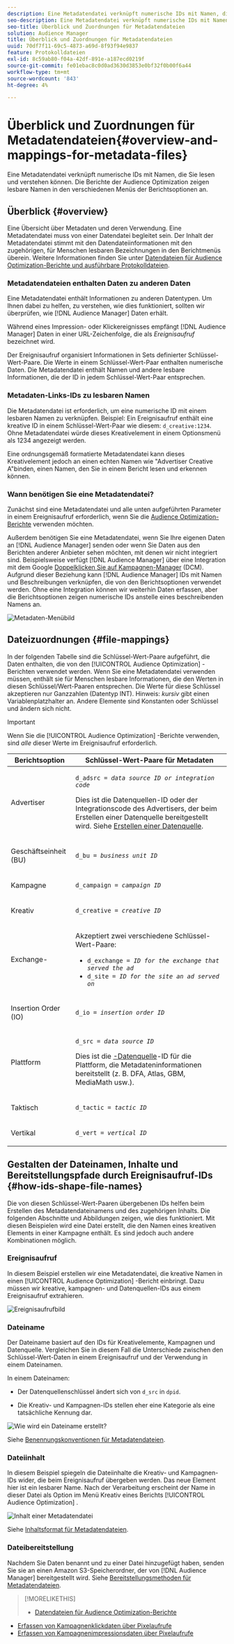 ```yaml
---
description: Eine Metadatendatei verknüpft numerische IDs mit Namen, die Sie lesen und verstehen können. Die Berichte der Audience Optimization zeigen lesbare Namen in den verschiedenen Menüs der Berichtsoptionen an.
seo-description: Eine Metadatendatei verknüpft numerische IDs mit Namen, die Sie lesen und verstehen können. Die Berichte der Audience Optimization zeigen lesbare Namen in den verschiedenen Menüs der Berichtsoptionen an.
seo-title: Überblick und Zuordnungen für Metadatendateien
solution: Audience Manager
title: Überblick und Zuordnungen für Metadatendateien
uuid: 70df7f11-69c5-4873-a69d-8f93f94e9837
feature: Protokolldateien
exl-id: 8c59ab80-f04a-42df-891e-a187ecd0219f
source-git-commit: fe01ebac8c0d0ad3630d3853e0bf32f0b00f6a44
workflow-type: tm+mt
source-wordcount: '843'
ht-degree: 4%

---
```


# Überblick und Zuordnungen für Metadatendateien{#overview-and-mappings-for-metadata-files}

Eine Metadatendatei verknüpft numerische IDs mit Namen, die Sie lesen und verstehen können. Die Berichte der Audience Optimization zeigen lesbare Namen in den verschiedenen Menüs der Berichtsoptionen an.

## Überblick {#overview}

Eine Übersicht über Metadaten und deren Verwendung. Eine Metadatendatei muss von einer Datendatei begleitet sein. Der Inhalt der Metadatendatei stimmt mit den Datendateiinformationen mit den zugehörigen, für Menschen lesbaren Bezeichnungen in den Berichtmenüs überein. Weitere Informationen finden Sie unter [Datendateien für Audience Optimization-Berichte und ausführbare Protokolldateien](../../../reporting/audience-optimization-reports/metadata-files-intro/datafiles-intro.md).

### Metadatendateien enthalten Daten zu anderen Daten

Eine Metadatendatei enthält Informationen zu anderen Datentypen. Um Ihnen dabei zu helfen, zu verstehen, wie dies funktioniert, sollten wir überprüfen, wie [!DNL Audience Manager] Daten erhält.

Während eines Impression- oder Klickereignisses empfängt [!DNL Audience Manager] Daten in einer URL-Zeichenfolge, die als *Ereignisaufruf* bezeichnet wird.

Der Ereignisaufruf organisiert Informationen in Sets definierter Schlüssel-Wert-Paare. Die Werte in einem Schlüssel-Wert-Paar enthalten numerische Daten. Die Metadatendatei enthält Namen und andere lesbare Informationen, die der ID in jedem Schlüssel-Wert-Paar entsprechen.

### Metadaten-Links-IDs zu lesbaren Namen

Die Metadatendatei ist erforderlich, um eine numerische ID mit einem lesbaren Namen zu verknüpfen. Beispiel: Ein Ereignisaufruf enthält eine kreative ID in einem Schlüssel-Wert-Paar wie diesem: `d_creative:1234`. Ohne Metadatendatei würde dieses Kreativelement in einem Optionsmenü als 1234 angezeigt werden.

Eine ordnungsgemäß formatierte Metadatendatei kann dieses Kreativelement jedoch an einen echten Namen wie &quot;Advertiser Creative A&quot;binden, einen Namen, den Sie in einem Bericht lesen und erkennen können.

### Wann benötigen Sie eine Metadatendatei?

Zunächst sind eine Metadatendatei und alle unten aufgeführten Parameter in einem Ereignisaufruf erforderlich, wenn Sie die [Audience Optimization-Berichte](../../../reporting/audience-optimization-reports/audience-optimization-reports.md) verwenden möchten.

Außerdem benötigen Sie eine Metadatendatei, wenn Sie Ihre eigenen Daten an [!DNL Audience Manager] senden oder wenn Sie Daten aus den Berichten anderer Anbieter sehen möchten, mit denen wir nicht integriert sind. Beispielsweise verfügt [!DNL Audience Manager] über eine Integration mit dem Google [Doppelklicken Sie auf Kampagnen-Manager](../../../reporting/audience-optimization-reports/aor-advertisers/import-dcm.md) (DCM). Aufgrund dieser Beziehung kann [!DNL Audience Manager] IDs mit Namen und Beschreibungen verknüpfen, die von den Berichtsoptionen verwendet werden. Ohne eine Integration können wir weiterhin Daten erfassen, aber die Berichtsoptionen zeigen numerische IDs anstelle eines beschreibenden Namens an.

![Metadaten-Menübild](/help/using/reporting/audience-optimization-reports/metadata-files-intro/assets/metadata_menu.png)

## Dateizuordnungen {#file-mappings}

In der folgenden Tabelle sind die Schlüssel-Wert-Paare aufgeführt, die Daten enthalten, die von den [!UICONTROL Audience Optimization] -Berichten verwendet werden. Wenn Sie eine Metadatendatei verwenden müssen, enthält sie für Menschen lesbare Informationen, die den Werten in diesen Schlüssel/Wert-Paaren entsprechen. Die Werte für diese Schlüssel akzeptieren nur Ganzzahlen (Datentyp INT). Hinweis: *kursiv* gibt einen Variablenplatzhalter an. Andere Elemente sind Konstanten oder Schlüssel und ändern sich nicht.

>[!IMPORTANT]
>
>Wenn Sie die [!UICONTROL Audience Optimization] -Berichte verwenden, sind *alle* dieser Werte im Ereignisaufruf erforderlich.

<table id="table_B2C8C493080E449CA71C4EF07D9476BD"> 
 <thead> 
  <tr> 
   <th colname="col1" class="entry"> Berichtsoption </th> 
   <th colname="col2" class="entry"> Schlüssel-Wert-Paare für Metadaten </th> 
  </tr> 
 </thead>
 <tbody> 
  <tr> 
   <td colname="col1"> <p>Advertiser </p> </td> 
   <td colname="col2"> <p> <code>d_adsrc = <i>data source ID or integration code</i></code> </p> <p>Dies ist die Datenquellen-ID oder der Integrationscode des Advertisers, der beim Erstellen einer Datenquelle bereitgestellt wird. Siehe <a href="../../../features/manage-datasources.md#create-data-source"> Erstellen einer Datenquelle</a>. </p> </td> 
  </tr> 
  <tr> 
   <td colname="col1"> <p>Geschäftseinheit (BU) </p> </td> 
   <td colname="col2"> <p> <code>d_bu = <i>business unit ID</i></code> </p> </td> 
  </tr> 
  <tr> 
   <td colname="col1"> <p>Kampagne </p> </td> 
   <td colname="col2"> <p> <code>d_campaign = <i>campaign ID</i></code> </p> </td> 
  </tr> 
  <tr> 
   <td colname="col1"> <p>Kreativ </p> </td> 
   <td colname="col2"> <p> <code>d_creative = <i>creative ID</i></code> </p> </td> 
  </tr> 
  <tr> 
   <td colname="col1"> <p>Exchange- </p> </td> 
   <td colname="col2"> <p>Akzeptiert zwei verschiedene Schlüssel-Wert-Paare: </p> 
    <ul id="ul_3B3B751A8A134096B0912E81A0983B9D"> 
     <li id="li_57BAC45A7B274AB695945E174A4D8A35"> <code>d_exchange = <i>ID for the exchange that served the ad</i></code> </li> 
     <li id="li_CCDF00DE59D3451C8EF590DD3E1A806D"> <code>d_site = <i>ID for the site an ad served on</i></code> </li> 
    </ul> </td> 
  </tr> 
  <tr> 
   <td colname="col1"> <p>Insertion Order (IO) </p> </td> 
   <td colname="col2"> <p> <code>d_io = <i>insertion order ID</i></code> </p> </td> 
  </tr> 
  <tr> 
   <td colname="col1"> <p>Plattform </p> </td> 
   <td colname="col2"> <p> <code>d_src = <i>data source ID</i></code> </p> <p>Dies ist die <a href="../../../features/datasources-list-and-settings.md#data-sources-list-and-settings">-Datenquelle</a>-ID für die Plattform, die Metadateninformationen bereitstellt (z. B. DFA, Atlas, GBM, MediaMath usw.). </p> </td> 
  </tr> 
  <tr> 
   <td colname="col1"> <p>Taktisch </p> </td> 
   <td colname="col2"> <p> <code>d_tactic = <i>tactic ID</i></code> </p> </td> 
  </tr> 
  <tr> 
   <td colname="col1"> <p>Vertikal </p> </td> 
   <td colname="col2"> <p> <code>d_vert = <i>vertical ID</i></code> </p> </td> 
  </tr> 
 </tbody> 
</table>

## Gestalten der Dateinamen, Inhalte und Bereitstellungspfade durch Ereignisaufruf-IDs {#how-ids-shape-file-names}

Die von diesen Schlüssel-Wert-Paaren übergebenen IDs helfen beim Erstellen des Metadatendateinamens und des zugehörigen Inhalts. Die folgenden Abschnitte und Abbildungen zeigen, wie dies funktioniert. Mit diesen Beispielen wird eine Datei erstellt, die den Namen eines kreativen Elements in einer Kampagne enthält. Es sind jedoch auch andere Kombinationen möglich.

### Ereignisaufruf

In diesem Beispiel erstellen wir eine Metadatendatei, die kreative Namen in einen [!UICONTROL Audience Optimization] -Bericht einbringt. Dazu müssen wir kreative, kampagnen- und Datenquellen-IDs aus einem Ereignisaufruf extrahieren.

![Ereignisaufrufbild](/help/using/reporting/audience-optimization-reports/metadata-files-intro/assets/metadata_file_event.png)

### Dateiname

Der Dateiname basiert auf den IDs für Kreativelemente, Kampagnen und Datenquelle. Vergleichen Sie in diesem Fall die Unterschiede zwischen den Schlüssel-Wert-Daten in einem Ereignisaufruf und der Verwendung in einem Dateinamen.

In einem Dateinamen:

* Der Datenquellenschlüssel ändert sich von `d_src` in `dpid`.

* Die Kreativ- und Kampagnen-IDs stellen eher eine Kategorie als eine tatsächliche Kennung dar.

![Wie wird ein Dateiname erstellt?](/help/using/reporting/audience-optimization-reports/metadata-files-intro/assets/metadata_file_name.png)

Siehe [Benennungskonventionen für Metadatendateien](../../../reporting/audience-optimization-reports/metadata-files-intro/metadata-file-names.md).

### Dateiinhalt

In diesem Beispiel spiegeln die Dateiinhalte die Kreativ- und Kampagnen-IDs wider, die beim Ereignisaufruf übergeben werden. Das neue Element hier ist ein lesbarer Name. Nach der Verarbeitung erscheint der Name in dieser Datei als Option im Menü Kreativ eines Berichts [!UICONTROL Audience Optimization] .

![Inhalt einer Metadatendatei](/help/using/reporting/audience-optimization-reports/metadata-files-intro/assets/metadata_file_contents.png)

Siehe [Inhaltsformat für Metadatendateien](../../../reporting/audience-optimization-reports/metadata-files-intro/metadata-file-contents.md).

### Dateibereitstellung

Nachdem Sie Daten benannt und zu einer Datei hinzugefügt haben, senden Sie sie an einen Amazon S3-Speicherordner, der von [!DNL Audience Manager] bereitgestellt wird. Siehe [Bereitstellungsmethoden für Metadatendateien](../../../reporting/audience-optimization-reports/metadata-files-intro/metadata-delivery-methods.md).

>[!MORELIKETHIS]
>
>* [Datendateien für Audience Optimization-Berichte](../../../reporting/audience-optimization-reports/metadata-files-intro/datafiles-intro.md)
* [Erfassen von Kampagnenklickdaten über Pixelaufrufe](../../../integration/media-data-integration/click-data-pixels.md)
* [Erfassen von Kampagnenimpressionsdaten über Pixelaufrufe](../../../integration/media-data-integration/impression-data-pixels.md)

